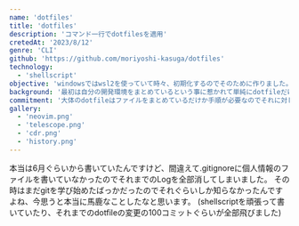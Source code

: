 ```yaml
---
name: 'dotfiles'
title: 'dotfiles'
description: 'コマンド一行でdotfilesを適用'
cretedAt: '2023/8/12'
genre: 'CLI'
github: 'https://github.com/moriyoshi-kasuga/dotfiles'
technology:
  - 'shellscript'
objective: 'windowsではwsl2を使っていて時々、初期化するのでそのために作りました。'
background: '最初は自分の開発環境をまとめているという事に惹かれて単純にdotfileだけを作っていました。'
commitment: '大体のdotfileはファイルをまとめているだけか手順が必要なのでそれに対して全部makeでできるようにしました'
gallery:
  - 'neovim.png'
  - 'telescope.png'
  - 'cdr.png'
  - 'history.png'
---
```


本当は6月ぐらいから書いていたんですけど、間違えて.gitignoreに個人情報のファイルを書いていなかったのでそれまでのLogを全部消してしまいました。
その時はまだgitを学び始めたばっかだったのでそれぐらいしか知らなかったんですよね、今思うと本当に馬鹿なことしたなと思います。
(shellscriptを頑張って書いていたり、それまでのdotfileの変更の100コミットぐらいが全部飛びました)
